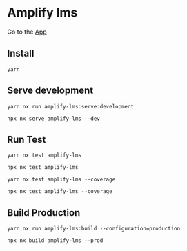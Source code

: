 # Amplify lms

Go to the [App]()

## Install

```
yarn
```

## Serve development

```
yarn nx run amplify-lms:serve:development
```

```
npx nx serve amplify-lms --dev
```

## Run Test

```
yarn nx test amplify-lms
```

```
npx nx test amplify-lms
```

```
yarn nx test amplify-lms --coverage
```

```
npx nx test amplify-lms --coverage
```

## Build Production

```
yarn nx run amplify-lms:build --configuration=production
```

```
npx nx build amplify-lms --prod
```
